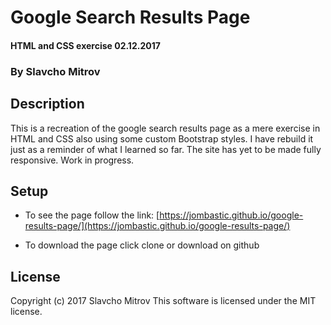 # Google Search Results Page

#### HTML and CSS exercise 02.12.2017

### By Slavcho Mitrov

## Description

This is a recreation of the google search results page as a mere exercise in HTML and CSS also using some custom Bootstrap styles. I have rebuild it just as a reminder of what I learned so far. The site has yet to be made fully responsive. Work in progress.

## Setup

* To see the page follow the link: [https://jombastic.github.io/google-results-page/](https://jombastic.github.io/google-results-page/)

* To download the page click clone or download on github

## License

Copyright (c) 2017 Slavcho Mitrov
This software is licensed under the MIT license.

